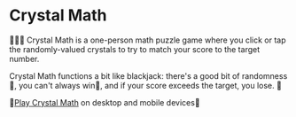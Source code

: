 # Crystal Math
:gem::gem::gem:
Crystal Math is a one-person math puzzle game where you click or tap the randomly-valued crystals to try to match your score to the target number.

Crystal Math functions a bit like blackjack: there's a good bit of randomness :game_die:, you can't always win:dizzy:, and if your score exceeds the target, you lose. :anger:

:gem:[Play Crystal Math](https://krisjecen.github.io/unit-4-game/) on desktop and mobile devices:gem: